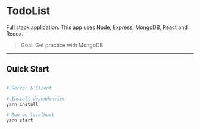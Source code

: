 # TodoList 


Full stack application. This app uses Node, Express, MongoDB, React and Redux.
> Goal: Get practice with MongoDB

---

## Quick Start

```bash

# Server & Client

# Install dependencies
yarn install

# Run on localhost
yarn start

```
